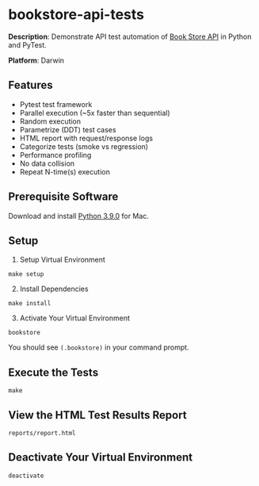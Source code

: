 # bookstore-api-tests

__Description__: Demonstrate API test automation of [Book Store API](https://demoqa.com/swagger) in Python and PyTest.

__Platform__: Darwin

## Features
 * Pytest test framework
 * Parallel execution (~5x faster than sequential)
 * Random execution
 * Parametrize (DDT) test cases
 * HTML report with request/response logs
 * Categorize tests (smoke vs regression)
 * Performance profiling
 * No data collision
 * Repeat N-time(s) execution

## Prerequisite Software

Download and install [Python 3.9.0](https://www.python.org/downloads/release/python-390/) for Mac.

## Setup

1. Setup Virtual Environment
```
make setup
```
2. Install Dependencies
```
make install
```
3. Activate Your Virtual Environment
```
bookstore
```
You should see ```(.bookstore)``` in your command prompt.

## Execute the Tests
```
make
```

## View the HTML Test Results Report
```
reports/report.html
```
## Deactivate Your Virtual Environment
```
deactivate
```
